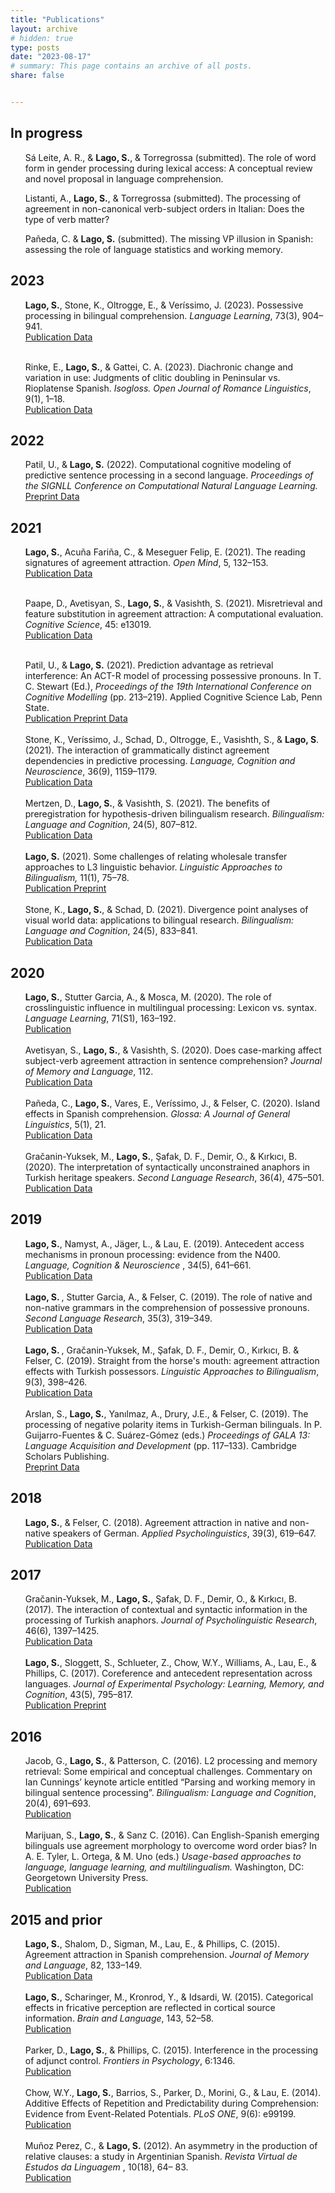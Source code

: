 ```yaml
---
title: "Publications"
layout: archive
# hidden: true
type: posts
date: "2023-08-17"
# summary: This page contains an archive of all posts.
share: false


---
```

<div class="section" id="articles-in-progress">
<h2>In progress</h2>

<ul class="default simple">

<i class="far fa-file-alt pub-icon" aria-hidden="true"></i>
Sá Leite, A. R., & <strong>Lago, S.</strong>, & Torregrossa (submitted). The role of word form in gender processing during lexical access: A conceptual review and novel proposal in language comprehension.
</ul>

<ul class="default simple">
<i class="far fa-file-alt pub-icon" aria-hidden="true"></i>
Listanti, A., <strong>Lago, S.</strong>, & Torregrossa (submitted). The processing of agreement in non-canonical verb-subject orders in Italian: Does the type of verb matter?
</ul>

<ul class="default simple">
<i class="far fa-file-alt pub-icon" aria-hidden="true"></i>
Pañeda, C. & <strong>Lago, S.</strong> (submitted). The missing VP illusion in Spanish: assessing the role of language statistics and working memory.
</ul>
</div>

<div class="section" id="id1">
<h2>2023</h2>

<ul class="default simple">

<i class="far fa-file-alt pub-icon" aria-hidden="true"></i>
<strong>Lago, S.</strong>, Stone, K., Oltrogge, E., & Veríssimo, J. (2023). Possessive processing in bilingual comprehension. <em>Language Learning</em>, 73(3), 904–941.
<br>
<a class="btn btn-outline-primary my-1 mr-1 btn-sm" href="https://doi.org/10.1111/lang.12556" target="_blank" rel="noopener">
  Publication
<a class="btn btn-outline-primary my-1 mr-1 btn-sm" href="https://osf.io/t6gnv/" target="_blank" rel="noopener">
  Data
</a>
<br><br>

<i class="far fa-file-alt pub-icon" aria-hidden="true"></i>
Rinke, E., <strong>Lago, S.</strong>, & Gattei, C. A. (2023). Diachronic change and variation in use: Judgments of clitic doubling in Peninsular vs. Rioplatense Spanish. <em>Isogloss. Open Journal of Romance Linguistics</em>, 9(1), 1–18.
<br>
<a class="btn btn-outline-primary my-1 mr-1 btn-sm" href="https://doi.org/10.5565/rev/isogloss.293" target="_blank" rel="noopener">
  Publication
<a class="btn btn-outline-primary my-1 mr-1 btn-sm" href="https://osf.io/hj4d7/" target="_blank" rel="noopener">
  Data
</a>
</ul>
</div>

<div class="section" id="id1">
<h2>2022</h2>

<ul class="default simple">

<i class="far fa-file-alt pub-icon" aria-hidden="true"></i>
Patil, U., &amp; <strong>Lago, S.</strong> (2022). Computational cognitive modeling of predictive sentence processing in a second language. <em>Proceedings of the SIGNLL Conference on Computational Natural Language Learning.</em>
<br>
<a class="btn btn-outline-primary my-1 mr-1 btn-sm" href="https://osf.io/rkuqz/" target="_blank" rel="noopener">
  Preprint
</a>
<a class="btn btn-outline-primary my-1 mr-1 btn-sm" href="https://osf.io/p28k6/" target="_blank" rel="noopener">
  Data
</a>
</div>
<div class="section" id="id1">

<h2>2021</h2>
<ul class="default simple">

<i class="far fa-file-alt pub-icon" aria-hidden="true"></i>
<strong>Lago, S.</strong>, Acuña Fariña, C., & Meseguer Felip, E. (2021). The reading signatures of agreement attraction. <em>Open Mind</em>, 5, 132–153.
<br>
<a class="btn btn-outline-primary my-1 mr-1 btn-sm" href="https://doi.org/10.1162/opmi_a_00047" target="_blank" rel="noopener">
  Publication
</a>
<a class="btn btn-outline-primary my-1 mr-1 btn-sm" href="https://osf.io/f8bt7" target="_blank" rel="noopener">
  Data
</a>
<br><br>

<i class="far fa-file-alt pub-icon" aria-hidden="true"></i>
Paape, D., Avetisyan, S., <strong>Lago, S.</strong>, &amp; Vasishth, S. (2021). Misretrieval and feature substitution in agreement attraction: A computational evaluation.<em> Cognitive Science</em>, 45: e13019.
<br>
<a class="btn btn-outline-primary my-1 mr-1 btn-sm" href="https://onlinelibrary.wiley.com/doi/10.1111/cogs.13019" target="_blank" rel="noopener">
  Publication
</a><a class="btn btn-outline-primary my-1 mr-1 btn-sm" href="https://osf.io/ykjg7/" target="_blank" rel="noopener">
  Data
</a>
<br><br>

<i class="far fa-file-alt pub-icon" aria-hidden="true"></i>
Patil, U., &amp; <strong>Lago, S.</strong> (2021). Prediction advantage as retrieval interference: An ACT-R model of processing possessive pronouns. In T. C. Stewart (Ed.), <em>Proceedings of the 19th International Conference on Cognitive Modelling</em> (pp. 213–219). Applied Cognitive Science Lab, Penn State.
<br>
<a class="btn btn-outline-primary my-1 mr-1 btn-sm" href="http://acs.ist.psu.edu/papers/ICCM2021Proceedings.pdf" target="_blank" rel="noopener">
  Publication
<a class="btn btn-outline-primary my-1 mr-1 btn-sm" href="https://osf.io/9vwa3/" target="_blank" rel="noopener">
  Preprint
</a><a class="btn btn-outline-primary my-1 mr-1 btn-sm" href="https://osf.io/fsbzw/" target="_blank" rel="noopener">
  Data
</a>
<br><br>
<i class="far fa-file-alt pub-icon" aria-hidden="true"></i>
Stone, K., Veríssimo, J., Schad, D., Oltrogge, E., Vasishth, S., &amp; <strong>Lago, S</strong>. (2021). The interaction of grammatically distinct agreement dependencies in predictive processing. <em>Language, Cognition and Neuroscience</em>, 36(9), 1159–1179.
<br>
<a class="btn btn-outline-primary my-1 mr-1 btn-sm" href="https://doi.org/10.1080/23273798.2021.1921816" target="_blank" rel="noopener">
  Publication
</a>
<a class="btn btn-outline-primary my-1 mr-1 btn-sm" href="https://osf.io/mbtcd/" target="_blank" rel="noopener">
  Data
</a>
<br><br>
<i class="far fa-file-alt pub-icon" aria-hidden="true"></i>
Mertzen, D., <strong>Lago, S.</strong>, &amp; Vasishth, S. (2021). The benefits of preregistration for hypothesis-driven bilingualism research. <em>Bilingualism: Language and Cognition</em>, 24(5), 807–812.
<br>
<a class="btn btn-outline-primary my-1 mr-1 btn-sm" href="https://doi.org/10.1017/S1366728921000031" target="_blank" rel="noopener">
  Publication
</a>
<a class="btn btn-outline-primary my-1 mr-1 btn-sm" href="https://osf.io/5ab7d/" target="_blank" rel="noopener">
  Data
</a>
<br><br>
<i class="far fa-file-alt pub-icon" aria-hidden="true"></i>
<strong>Lago, S.</strong> (2021). Some challenges of relating wholesale transfer approaches to L3 linguistic behavior. <em>Linguistic Approaches to Bilingualism,</em> 11(1), 75–78.
<br>
<a class="btn btn-outline-primary my-1 mr-1 btn-sm" href="https://doi.org/10.1075/lab.20075.lag" target="_blank" rel="noopener">
  Publication
</a>
<a class="btn btn-outline-primary my-1 mr-1 btn-sm" href="https://osf.io/wzeg3/" target="_blank" rel="noopener">
  Preprint
</a>
<br><br>
<i class="far fa-file-alt pub-icon" aria-hidden="true"></i>
Stone, K., <strong>Lago, S.</strong>, &amp; Schad, D. (2021). Divergence point analyses of visual world data: applications to bilingual research. <em>Bilingualism: Language and Cognition</em>, 24(5), 833–841. 
<br>
<a class="btn btn-outline-primary my-1 mr-1 btn-sm" href="https://www.cambridge.org/core/journals/bilingualism-language-and-cognition/article/divergence-point-analyses-of-visual-world-data-applications-to-bilingual-research/325BF47B14353AA05197E23301E2624E" target="_blank" rel="noopener">
Publication
</a>
<a class="btn btn-outline-primary my-1 mr-1 btn-sm" href="https://osf.io/exbmk/" target="_blank" rel="noopener">
Data
</a>
</ul>
</div>
<div class="section" id="id2">
<h2>2020</h2>
<ul class="default simple">
<i class="far fa-file-alt pub-icon" aria-hidden="true"></i>
<strong>Lago, S.</strong>, Stutter Garcia, A., &amp; Mosca, M. (2020). The role of crosslinguistic influence in multilingual processing: Lexicon vs. syntax. <em>Language Learning</em>, 71(S1), 163–192. 
<br>
<a class="btn btn-outline-primary my-1 mr-1 btn-sm" href="https://doi.org/10.1111/lang.12412" target="_blank" rel="noopener">
  Publication
</a>
<br><br>
<i class="far fa-file-alt pub-icon" aria-hidden="true"></i>
Avetisyan, S., <strong>Lago, S.</strong>, &amp; Vasishth, S. (2020). Does case-marking affect subject-verb agreement attraction in sentence comprehension? <em>Journal of Memory and Language</em>, 112.
<br>
<a class="btn btn-outline-primary my-1 mr-1 btn-sm" href="https://doi.org/10.1016/j.jml.2020.104087" target="_blank" rel="noopener">
Publication
</a>
<a class="btn btn-outline-primary my-1 mr-1 btn-sm" href="https://osf.io/ye98q/" target="_blank" rel="noopener">
Data
</a>
<br><br>
<i class="far fa-file-alt pub-icon" aria-hidden="true"></i>
Pañeda, C., <strong>Lago, S.</strong>, Vares, E., Veríssimo, J., & Felser, C. (2020). Island effects in
Spanish comprehension. <em>Glossa: A Journal of General Linguistics</em>, 5(1), 21.
<br>
<a class="btn btn-outline-primary my-1 mr-1 btn-sm" href="https://www.glossa-journal.org/articles/10.5334/gjgl.1058/" target="_blank" rel="noopener">
Publication
</a>
<a class="btn btn-outline-primary my-1 mr-1 btn-sm" href="https://osf.io/ckxaw/" target="_blank" rel="noopener">
Data
</a>
<br><br>
<i class="far fa-file-alt pub-icon" aria-hidden="true"></i>
Gračanin-Yuksek, M., <strong>Lago, S.</strong>, Şafak, D. F., Demir, O., & Kırkıcı, B. (2020). The
interpretation of syntactically unconstrained anaphors in Turkish heritage speakers.
<em>Second Language Research</em>, 36(4), 475–501.
<br>
<a class="btn btn-outline-primary my-1 mr-1 btn-sm" href="https://doi.org/10.1177/0267658319841403" target="_blank" rel="noopener">
Publication
</a>
<a class="btn btn-outline-primary my-1 mr-1 btn-sm" href="https://osf.io/mqp7w/" target="_blank" rel="noopener">
Data
</a>
</ul>
</div>
<div class="section" id="id3">
<h2>2019</h2>
<ul class="default simple">
<i class="far fa-file-alt pub-icon" aria-hidden="true"></i>
<strong>Lago, S.</strong>, Namyst, A., Jäger, L., & Lau, E. (2019). Antecedent access mechanisms in
pronoun processing: evidence from the N400. <em>Language, Cognition &amp; Neuroscience </em>,
34(5), 641–661.
<br>
<a class="btn btn-outline-primary my-1 mr-1 btn-sm" href="https://www.tandfonline.com/doi/full/10.1080/23273798.2019.1566561" target="_blank" rel="noopener">
Publication
</a>
<a class="btn btn-outline-primary my-1 mr-1 btn-sm" href="https://osf.io/e8nyu/" target="_blank" rel="noopener">
Data
</a>
<br><br>
<i class="far fa-file-alt pub-icon" aria-hidden="true"></i>
<strong>Lago, S. </strong>, Stutter Garcia, A., & Felser, C. (2019). The role of native and non-native
grammars in the comprehension of possessive pronouns. <em>Second Language Research</em>,
35(3), 319–349.
<br>
<a class="btn btn-outline-primary my-1 mr-1 btn-sm" href="https://doi.org/10.1177/0267658318770491" target="_blank" rel="noopener">
Publication
</a>
<a class="btn btn-outline-primary my-1 mr-1 btn-sm" href="https://osf.io/nz3q9/" target="_blank" rel="noopener">
Data
</a>
<br><br>
<i class="far fa-file-alt pub-icon" aria-hidden="true"></i>
<strong>Lago, S. </strong>, Gračanin-Yuksek, M., Şafak, D. F., Demir, O., Kırkıcı, B. & Felser, C. (2019). Straight from the horse's mouth: agreement attraction effects with Turkish possessors.
<em>Linguistic Approaches to Bilingualism</em>, 9(3), 398–426.
<br>
<a class="btn btn-outline-primary my-1 mr-1 btn-sm" href="https://doi.org/10.1075/lab.17019.lag" target="_blank" rel="noopener">
Publication
</a>
<a class="btn btn-outline-primary my-1 mr-1 btn-sm" href="https://osf.io/qn5g4/" target="_blank" rel="noopener">
Data
</a>
<br><br>
<i class="far fa-file-alt pub-icon" aria-hidden="true"></i>
Arslan, S., <strong>Lago, S.</strong>, Yanılmaz, A., Drury, J.E., &amp; Felser, C. (2019). The processing of negative polarity items in Turkish-German bilinguals. In P. Guijarro-Fuentes &amp; C. Suárez-Gómez (eds.) <em>Proceedings of GALA 13: Language Acquisition and Development</em> (pp. 117–133). Cambridge Scholars Publishing.
<br>
<a class="btn btn-outline-primary my-1 mr-1 btn-sm" href="https://osf.io/jk7dg/" target="_blank" rel="noopener">
Preprint
</a>
<a class="btn btn-outline-primary my-1 mr-1 btn-sm" href="https://osf.io/6sf2r/" target="_blank" rel="noopener">
Data
</a>
</ul>
</div>
<div class="section" id="id4">
<h2>2018</h2>
<ul class="default simple">
<i class="far fa-file-alt pub-icon" aria-hidden="true"></i>
<strong>Lago, S.</strong>, & Felser, C. (2018). Agreement attraction in native and non-native speakers
of German. <em>Applied Psycholinguistics</em>, 39(3), 619–647.
<br>
<a class="btn btn-outline-primary my-1 mr-1 btn-sm" href="https://doi.org/10.1017/S0142716417000601" target="_blank" rel="noopener">
Publication
</a>
<a class="btn btn-outline-primary my-1 mr-1 btn-sm" href="https://osf.io/s5zty/" target="_blank" rel="noopener">
Data
</a>
</ul>
</div>
<div class="section" id="id5">
<h2>2017</h2>
<ul class="default simple">
<i class="far fa-file-alt pub-icon" aria-hidden="true"></i>
Gračanin-Yuksek, M., <strong>Lago, S.</strong>, Şafak, D. F., Demir, O., & Kırkıcı, B. (2017). The
interaction of contextual and syntactic information in the processing of Turkish anaphors.
<em>Journal of Psycholinguistic Research</em>, 46(6), 1397–1425.
<br>
<a class="btn btn-outline-primary my-1 mr-1 btn-sm" href="https://doi.org/10.1007/s10936-017-9502-2" target="_blank" rel="noopener">
Publication
</a>
<a class="btn btn-outline-primary my-1 mr-1 btn-sm" href="https://osf.io/9s722//" target="_blank" rel="noopener">
Data
</a>
<br><br>
<i class="far fa-file-alt pub-icon" aria-hidden="true"></i>
<strong>Lago, S.</strong>, Sloggett, S., Schlueter, Z., Chow, W.Y., Williams, A., Lau, E., & Phillips, C.
(2017). Coreference and antecedent representation across languages. <em>Journal of
Experimental Psychology: Learning, Memory, and Cognition</em>, 43(5), 795–817.
<br>
<a class="btn btn-outline-primary my-1 mr-1 btn-sm" href="https://doi.org/10.1037/xlm0000343" target="_blank" rel="noopener">
Publication
</a>
<a class="btn btn-outline-primary my-1 mr-1 btn-sm" href="https://osf.io/6qtva/" target="_blank" rel="noopener">
Preprint
</a>
</ul>
</div>
<div class="section" id="id6">
<h2>2016</h2>
<ul class="default simple">
<i class="far fa-file-alt pub-icon" aria-hidden="true"></i>
Jacob, G., <strong>Lago, S.</strong>, & Patterson, C. (2016). L2 processing and memory retrieval: Some
empirical and conceptual challenges. Commentary on Ian Cunnings’ keynote article
entitled “Parsing and working memory in bilingual sentence processing”. <em>Bilingualism:
Language and Cognition</em>, 20(4), 691–693.
<br>
<a class="btn btn-outline-primary my-1 mr-1 btn-sm" href="https://doi.org/10.1017/S1366728916000948" target="_blank" rel="noopener">
Publication
</a>
<br><br>
<i class="far fa-file-alt pub-icon" aria-hidden="true"></i>
Marijuan, S., <strong>Lago, S.</strong>, & Sanz C. (2016). Can English-Spanish emerging bilinguals use
agreement morphology to overcome word order bias? In A. E. Tyler, L. Ortega, & M. Uno
(eds.) <em>Usage-based approaches to language, language learning, and multilingualism.</em>
Washington, DC: Georgetown University Press.
<br>
<a class="btn btn-outline-primary my-1 mr-1 btn-sm" href="/archive/Marijuan_Lago_Sanz_2016.pdf" target="_blank" rel="noopener">
Publication
</a>
</ul>
</div>
<div class="section" id="and-prior">
<h2>2015 and prior</h2>
<ul class="default simple">
<i class="far fa-file-alt pub-icon" aria-hidden="true"></i>
<strong>Lago, S.</strong>, Shalom, D., Sigman, M., Lau, E., &amp; Phillips, C. (2015). Agreement attraction in Spanish comprehension. <em>Journal of Memory and Language</em>, 82, 133–149.
<br>
<a class="btn btn-outline-primary my-1 mr-1 btn-sm" href="https://doi.org/10.1016/j.jml.2015.02.002" target="_blank" rel="noopener">
Publication
</a>
<a class="btn btn-outline-primary my-1 mr-1 btn-sm" href="https://osf.io/vw3bx/" target="_blank" rel="noopener">
Data
</a>
<br><br>
<i class="far fa-file-alt pub-icon" aria-hidden="true"></i>
<strong>Lago, S.</strong>, Scharinger, M., Kronrod, Y., &amp; Idsardi, W. (2015). Categorical effects in fricative perception are reflected in cortical source information. <em>Brain and Language</em>, 143, 52–58.
<br>
<a class="btn btn-outline-primary my-1 mr-1 btn-sm" href="https://doi.org/10.1016/j.bandl.2015.02.003" target="_blank" rel="noopener">
Publication
</a>
<br><br>
<i class="far fa-file-alt pub-icon" aria-hidden="true"></i>
Parker, D., <strong>Lago, S.</strong>, &amp; Phillips, C. (2015). Interference in the processing of adjunct control. <em>Frontiers in Psychology</em>, 6:1346. 
<br>
<a class="btn btn-outline-primary my-1 mr-1 btn-sm" href="http://journal.frontiersin.org/article/10.3389/fpsyg.2015.01346/full" target="_blank" rel="noopener">
Publication
</a>
<br><br>
<i class="far fa-file-alt pub-icon" aria-hidden="true"></i>
Chow, W.Y., <strong>Lago, S.</strong>, Barrios, S., Parker, D., Morini, G., &amp; Lau, E. (2014). Additive Effects of Repetition and Predictability during Comprehension: Evidence from Event-Related Potentials. <em>PLoS ONE</em>, 9(6): e99199.
<br>
<a class="btn btn-outline-primary my-1 mr-1 btn-sm" href="http://journals.plos.org/plosone/article?id=10.1371/journal.pone.0099199" target="_blank" rel="noopener">
Publication
</a>
<br><br>
<i class="far fa-file-alt pub-icon" aria-hidden="true"></i>
Muñoz Perez, C., & <strong>Lago, S.</strong> (2012). An asymmetry in the production of relative clauses:
a study in Argentinian Spanish.<em> Revista Virtual de Estudos da Linguagem </em>, 10(18), 64–
83.
<br>
<a class="btn btn-outline-primary my-1 mr-1 btn-sm" href="http://www.revel.inf.br/files/16cb3716686645c4465e3db2244ad03a.pdf" target="_blank" rel="noopener">
Publication
</a>
</ul>
</div>

